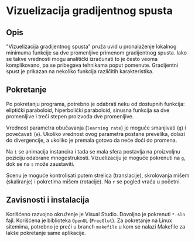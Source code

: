 # Vizuelizacija gradijentnog spusta

## Opis
"Vizuelizacija gradijentnog spusta" pruža uvid u pronalaženje lokalnog minimuma
funkcije sa dve promenljive primenom gradijentnog spusta. Iako se takve
vrednosti mogu analitički izračunati to je često veoma komplikovano, pa se
pribegava tehnikama poput pomenute. Gradijentni spust je prikazan na nekoliko
funkcija različitih karakteristika.

## Pokretanje
Po pokretanju programa, potrebno je odabrati neku od dostupnih funkcija:
eliptički paraboloid, hiperbolički paraboloid, sinusna funkcija sa dve
promenljive i treći stepen proizvoda dve promenljive.

Vrednost parametra obučavanja (`learning rate`) je moguće smanjivati
(`q`) i povećavati (`e`). Ukoliko vrednost ovog parametra postane prevelika,
dolazi do divergencije, a ukoliko je premala gotovo da neće doći do promena.

Na `i` se animacija instancira i tada se mala sfera postavlja na proizvoljnu
poziciju odabrane mnogostrukosti. Vizuelizaciju je moguće pokrenuti na `g`, 
dok se na `s` može zaustaviti.

Scenu je moguće kontrolisati putem strelica (translacije), skrolovanja mišem
(skaliranje) i pokretima mišem (rotacije). Na `r` se pogled vraća u početni.

## Zavisnosti i instalacija
Korišćeno razvojno okruženje je Visual Studio. Dovoljno je pokrenuti `*.sln` fajl. Korišćena je biblioteka `OpenGL` (`FreeGlut`).
Za pokretanje na Linux sitemima, potrebno je preći u branch `makefile` u kom se nalazi Makefile za lakše pokretanje same aplikacije.
